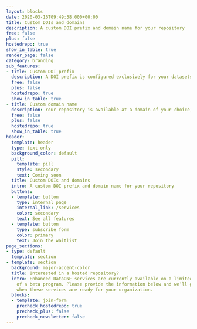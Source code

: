 ```yaml
---
layout: blocks
date: 2020-03-16T09:49:58.000+00:00
title: Custom DOIs and domains
description: A custom DOI prefix and domain name for your repository
free: false
plus: false
hostedrepo: true
show_in_table: true
render_page: false
category: branding
sub_features:
- title: Custom DOI prefix
  description: A DOI prefix is configured exclusively for your datasets, products, and code
  free: false
  plus: false
  hostedrepo: true
  show_in_table: true
- title: Custom domain name
  description: Your repository is available at a domain of your choice, but hosted by DataONE
  free: false
  plus: false
  hostedrepo: true
  show_in_table: true
header:
  template: header
  type: text only
  background_color: default
  pill:
    template: pill
    style: secondary
    text: Coming soon
  title: Custom DOIs and domains
  intro: A custom DOI prefix and domain name for your repository
  buttons:
  - template: button
    type: internal page
    internal_link: /services
    color: secondary
    text: See all features
  - template: button
    type: subscribe form
    color: primary
    text: Join the waitlist
page_sections:
- type: default
  template: section
- template: section
  background: major-accent-color
  title: Interested in a hosted repository?
  intro: Enhanced DataONE services are currently available on a limited basis as part
    of a beta program. Please provide the information below and we’ll get in touch
    when these services are ready for your organization.
  blocks:
  - template: join-form
    precheck_hostedrepo: true
    precheck_plus: false
    precheck_newsletter: false
---
```

